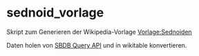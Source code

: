 # sednoid_vorlage
Skript zum Generieren der Wikipedia-Vorlage [Vorlage:Sednoiden](https://de.wikipedia.org/wiki/Vorlage:Sednoiden)

Daten holen von [SBDB Query API](https://ssd.jpl.nasa.gov/) und in wikitable konvertieren.
